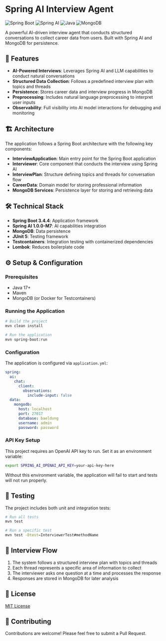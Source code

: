 # Spring AI Interview Agent

![Spring Boot](https://img.shields.io/badge/Spring%20Boot-3.4.4-brightgreen)
![Spring AI](https://img.shields.io/badge/Spring%20AI-1.0.0--M7-blue)
![Java](https://img.shields.io/badge/Java-17-orange)
![MongoDB](https://img.shields.io/badge/MongoDB-5.4.0-green)

A powerful AI-driven interview agent that conducts structured conversations to collect career data from users. Built with Spring AI and MongoDB for persistence.

## 🚀 Features

- **AI-Powered Interviews**: Leverages Spring AI and LLM capabilities to conduct natural conversations
- **Structured Data Collection**: Follows a predefined interview plan with topics and threads
- **Persistence**: Stores career data and interview progress in MongoDB
- **Preprocessing**: Includes natural language preprocessing to interpret user inputs
- **Observability**: Full visibility into AI model interactions for debugging and monitoring

## 🏗️ Architecture

The application follows a Spring Boot architecture with the following key components:

- **InterviewApplication**: Main entry point for the Spring Boot application
- **Interviewer**: Core component that conducts the interview using Spring AI
- **InterviewPlan**: Structure defining topics and threads for conversation flow
- **CareerData**: Domain model for storing professional information
- **MongoDB Services**: Persistence layer for storing and retrieving data

## 🛠️ Technical Stack

- **Spring Boot 3.4.4**: Application framework
- **Spring AI 1.0.0-M7**: AI capabilities integration
- **MongoDB**: Data persistence
- **JUnit 5**: Testing framework
- **Testcontainers**: Integration testing with containerized dependencies
- **Lombok**: Reduces boilerplate code

## ⚙️ Setup & Configuration

### Prerequisites

- Java 17+
- Maven
- MongoDB (or Docker for Testcontainers)

### Running the Application

```bash
# Build the project
mvn clean install

# Run the application
mvn spring-boot:run
```

### Configuration

The application is configured via `application.yml`:

```yaml
spring:
  ai:
    chat:
      client:
        observations:
          include-input: false
  data:
    mongodb:
      host: localhost
      port: 27017
      database: baeldung
      username: admin
      password: password
```

### API Key Setup

This project requires an OpenAI API key to run. Set it as an environment variable:

```bash
export SPRING_AI_OPENAI_API_KEY=your-api-key-here
```

Without this environment variable, the application will fail to start and tests will not run properly.

## 🧪 Testing

The project includes both unit and integration tests:

```bash
# Run all tests
mvn test

# Run a specific test
mvn test -Dtest=InterviewerTest#methodName
```

## 🧠 Interview Flow

1. The system follows a structured interview plan with topics and threads
2. Each thread represents a specific area of information to collect
3. The interviewer asks one question at a time and processes the response
4. Responses are stored in MongoDB for later analysis

## 📝 License

[MIT License](LICENSE)

## 🤝 Contributing

Contributions are welcome! Please feel free to submit a Pull Request.